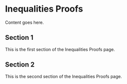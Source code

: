 # Inequalities Proofs

Content goes here.

## Section 1

This is the first section of the Inequalities Proofs page.

## Section 2

This is the second section of the Inequalities Proofs page.

